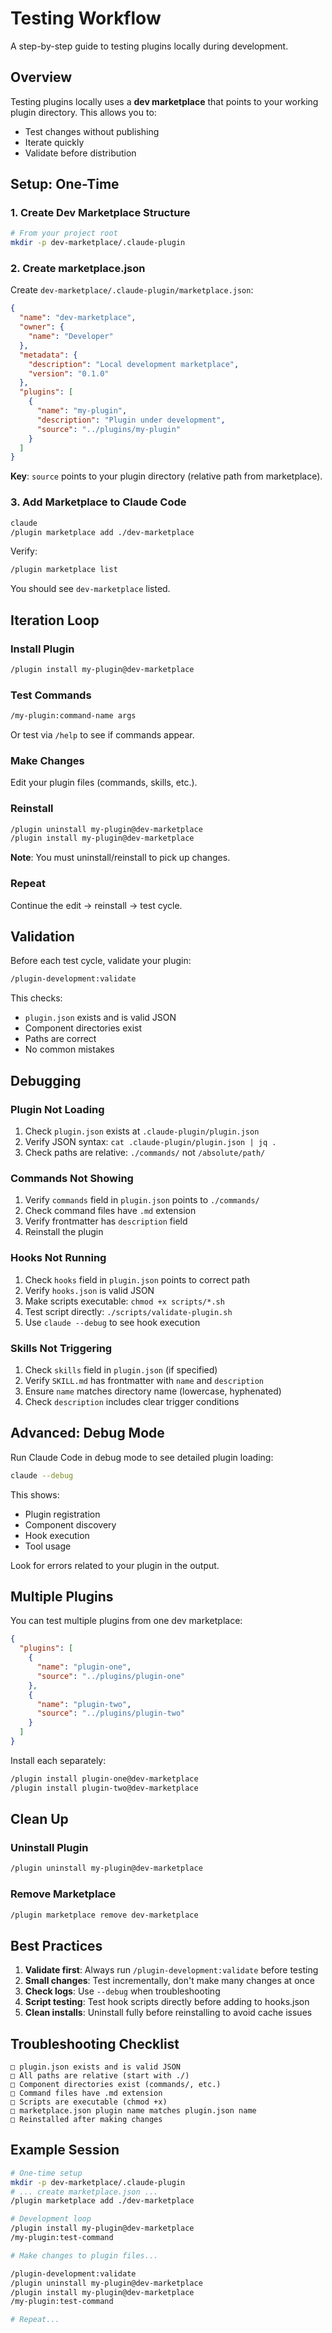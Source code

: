 # Testing Workflow

A step-by-step guide to testing plugins locally during development.

## Overview

Testing plugins locally uses a **dev marketplace** that points to your working plugin directory. This allows you to:
- Test changes without publishing
- Iterate quickly
- Validate before distribution

## Setup: One-Time

### 1. Create Dev Marketplace Structure

```bash
# From your project root
mkdir -p dev-marketplace/.claude-plugin
```

### 2. Create marketplace.json

Create `dev-marketplace/.claude-plugin/marketplace.json`:

```json
{
  "name": "dev-marketplace",
  "owner": {
    "name": "Developer"
  },
  "metadata": {
    "description": "Local development marketplace",
    "version": "0.1.0"
  },
  "plugins": [
    {
      "name": "my-plugin",
      "description": "Plugin under development",
      "source": "../plugins/my-plugin"
    }
  ]
}
```

**Key**: `source` points to your plugin directory (relative path from marketplace).

### 3. Add Marketplace to Claude Code

```bash
claude
/plugin marketplace add ./dev-marketplace
```

Verify:
```bash
/plugin marketplace list
```

You should see `dev-marketplace` listed.

## Iteration Loop

### Install Plugin

```bash
/plugin install my-plugin@dev-marketplace
```

### Test Commands

```bash
/my-plugin:command-name args
```

Or test via `/help` to see if commands appear.

### Make Changes

Edit your plugin files (commands, skills, etc.).

### Reinstall

```bash
/plugin uninstall my-plugin@dev-marketplace
/plugin install my-plugin@dev-marketplace
```

**Note**: You must uninstall/reinstall to pick up changes.

### Repeat

Continue the edit → reinstall → test cycle.

## Validation

Before each test cycle, validate your plugin:

```bash
/plugin-development:validate
```

This checks:
- `plugin.json` exists and is valid JSON
- Component directories exist
- Paths are correct
- No common mistakes

## Debugging

### Plugin Not Loading

1. Check `plugin.json` exists at `.claude-plugin/plugin.json`
2. Verify JSON syntax: `cat .claude-plugin/plugin.json | jq .`
3. Check paths are relative: `./commands/` not `/absolute/path/`

### Commands Not Showing

1. Verify `commands` field in `plugin.json` points to `./commands/`
2. Check command files have `.md` extension
3. Verify frontmatter has `description` field
4. Reinstall the plugin

### Hooks Not Running

1. Check `hooks` field in `plugin.json` points to correct path
2. Verify `hooks.json` is valid JSON
3. Make scripts executable: `chmod +x scripts/*.sh`
4. Test script directly: `./scripts/validate-plugin.sh`
5. Use `claude --debug` to see hook execution

### Skills Not Triggering

1. Check `skills` field in `plugin.json` (if specified)
2. Verify `SKILL.md` has frontmatter with `name` and `description`
3. Ensure `name` matches directory name (lowercase, hyphenated)
4. Check `description` includes clear trigger conditions

## Advanced: Debug Mode

Run Claude Code in debug mode to see detailed plugin loading:

```bash
claude --debug
```

This shows:
- Plugin registration
- Component discovery
- Hook execution
- Tool usage

Look for errors related to your plugin in the output.

## Multiple Plugins

You can test multiple plugins from one dev marketplace:

```json
{
  "plugins": [
    {
      "name": "plugin-one",
      "source": "../plugins/plugin-one"
    },
    {
      "name": "plugin-two",
      "source": "../plugins/plugin-two"
    }
  ]
}
```

Install each separately:
```bash
/plugin install plugin-one@dev-marketplace
/plugin install plugin-two@dev-marketplace
```

## Clean Up

### Uninstall Plugin

```bash
/plugin uninstall my-plugin@dev-marketplace
```

### Remove Marketplace

```bash
/plugin marketplace remove dev-marketplace
```

## Best Practices

1. **Validate first**: Always run `/plugin-development:validate` before testing
2. **Small changes**: Test incrementally, don't make many changes at once
3. **Check logs**: Use `--debug` when troubleshooting
4. **Script testing**: Test hook scripts directly before adding to hooks.json
5. **Clean installs**: Uninstall fully before reinstalling to avoid cache issues

## Troubleshooting Checklist

```
□ plugin.json exists and is valid JSON
□ All paths are relative (start with ./)
□ Component directories exist (commands/, etc.)
□ Command files have .md extension
□ Scripts are executable (chmod +x)
□ marketplace.json plugin name matches plugin.json name
□ Reinstalled after making changes
```

## Example Session

```bash
# One-time setup
mkdir -p dev-marketplace/.claude-plugin
# ... create marketplace.json ...
/plugin marketplace add ./dev-marketplace

# Development loop
/plugin install my-plugin@dev-marketplace
/my-plugin:test-command

# Make changes to plugin files...

/plugin-development:validate
/plugin uninstall my-plugin@dev-marketplace
/plugin install my-plugin@dev-marketplace
/my-plugin:test-command

# Repeat...
```
